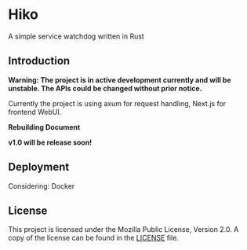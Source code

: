 # Hiko

A simple service watchdog written in Rust

## Introduction

**Warning: The project is in active development currently and will be unstable. The APIs could be changed without prior notice.**

Currently the project is using axum for request handling, Next.js for frontend WebUI.

**Rebuilding Document**

**v1.0 will be release soon!**

## Deployment

Considering: Docker

## License

This project is licensed under the Mozilla Public License, Version 2.0. A copy of the license can be found in the [LICENSE](LICENSE) file.
